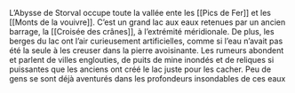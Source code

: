 L’Abysse de Storval occupe toute la vallée ente les [[Pics de Fer]] et les [[Monts de la vouivre]]. C’est un grand lac aux eaux retenues par un ancien barrage, la [[Croisée des crânes]], à l’extrémité méridionale. De plus, les berges du lac ont l’air curieusement artificielles, comme si l’eau n’avait pas été la seule à les creuser dans la pierre avoisinante. Les rumeurs abondent et parlent de villes englouties, de puits de mine inondés et de reliques si puissantes que les anciens ont créé le lac juste pour les cacher. Peu de gens se sont déjà aventurés dans les profondeurs insondables de ces eaux